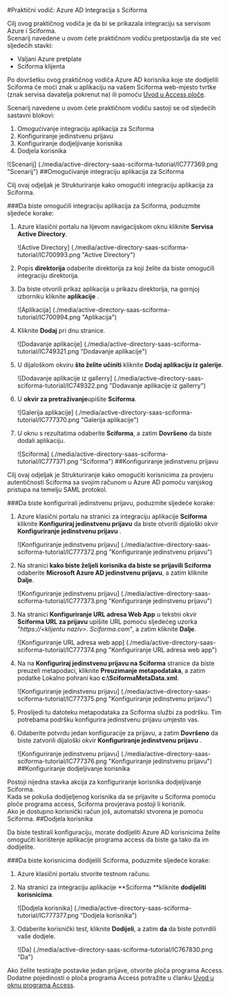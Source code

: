 <properties 
    pageTitle="Praktični vodič: Azure Active Directory Integracija s Sciforma | Microsoft Azure" 
    description="Saznajte kako koristiti Sciforma s Azure Active Directory da biste omogućili jedinstvenu prijavu, automatiziranog dodjele resursa i više!" 
    services="active-directory" 
    authors="jeevansd"  
    documentationCenter="na" 
    manager="femila"/>
<tags 
    ms.service="active-directory" 
    ms.devlang="na" 
    ms.topic="article" 
    ms.tgt_pltfrm="na" 
    ms.workload="identity" 
    ms.date="09/26/2016" 
    ms.author="jeedes" />

#<a name="tutorial-azure-ad-integration-with-sciforma"></a>Praktični vodič: Azure AD Integracija s Sciforma
  
Cilj ovog praktičnog vodiča je da bi se prikazala integraciju sa servisom Azure i Sciforma.  
Scenarij navedene u ovom ćete praktičnom vodiču pretpostavlja da ste već sljedećih stavki:

-   Valjani Azure pretplate
-   Sciforma klijenta
  
Po dovršetku ovog praktičnog vodiča Azure AD korisnika koje ste dodijelili Sciforma će moći znak u aplikaciju na vašem Sciforma web-mjesto tvrtke (znak servisa davatelja pokrenut na) ili pomoću [Uvod u Access ploče](active-directory-saas-access-panel-introduction.md).
  
Scenarij navedene u ovom ćete praktičnom vodiču sastoji se od sljedećih sastavni blokovi:

1.  Omogućivanje integraciju aplikacija za Sciforma
2.  Konfiguriranje jedinstvenu prijavu
3.  Konfiguriranje dodjeljivanje korisnika
4.  Dodjela korisnika

![Scenarij] (./media/active-directory-saas-sciforma-tutorial/IC777369.png "Scenarij")
##<a name="enabling-the-application-integration-for-sciforma"></a>Omogućivanje integraciju aplikacija za Sciforma
  
Cilj ovaj odjeljak je Strukturiranje kako omogućiti integraciju aplikacija za Sciforma.

###<a name="to-enable-the-application-integration-for-sciforma-perform-the-following-steps"></a>Da biste omogućili integraciju aplikacija za Sciforma, poduzmite sljedeće korake:

1.  Azure klasični portalu na lijevom navigacijskom oknu kliknite **Servisa Active Directory**.

    ![Active Directory] (./media/active-directory-saas-sciforma-tutorial/IC700993.png "Active Directory")

2.  Popis **direktorija** odaberite direktorija za koji želite da biste omogućili integraciju direktorija.

3.  Da biste otvorili prikaz aplikacija u prikazu direktorija, na gornjoj izborniku kliknite **aplikacije** .

    ![Aplikacija] (./media/active-directory-saas-sciforma-tutorial/IC700994.png "Aplikacija")

4.  Kliknite **Dodaj** pri dnu stranice.

    ![Dodavanje aplikacije] (./media/active-directory-saas-sciforma-tutorial/IC749321.png "Dodavanje aplikacije")

5.  U dijaloškom okviru **što želite učiniti** kliknite **Dodaj aplikaciju iz galerije**.

    ![Dodavanje aplikacije iz gallerry] (./media/active-directory-saas-sciforma-tutorial/IC749322.png "Dodavanje aplikacije iz gallerry")

6.  U **okvir za pretraživanje**upišite **Sciforma**.

    ![Galerija aplikacije] (./media/active-directory-saas-sciforma-tutorial/IC777370.png "Galerija aplikacije")

7.  U oknu s rezultatima odaberite **Sciforma**, a zatim **Dovršeno** da biste dodali aplikaciju.

    ![Sciforma] (./media/active-directory-saas-sciforma-tutorial/IC777371.png "Sciforma")
##<a name="configuring-single-sign-on"></a>Konfiguriranje jedinstvenu prijavu
  
Cilj ovaj odjeljak je Strukturiranje kako omogućiti korisnicima za provjeru autentičnosti Sciforma sa svojim računom u Azure AD pomoću vanjskog pristupa na temelju SAML protokol.

###<a name="to-configure-single-sign-on-perform-the-following-steps"></a>Da biste konfigurirali jedinstvenu prijavu, poduzmite sljedeće korake:

1.  Azure klasični portalu na stranici za integraciju aplikacije **Sciforma** kliknite **Konfiguriraj jedinstvenu prijavu** da biste otvorili dijaloški okvir **Konfiguriranje jedinstvenu prijavu** .

    ![Konfiguriranje jedinstvenu prijavu] (./media/active-directory-saas-sciforma-tutorial/IC777372.png "Konfiguriranje jedinstvenu prijavu")

2.  Na stranici **kako biste željeli korisnika da biste se prijavili Sciforma** odaberite **Microsoft Azure AD jedinstvenu prijavu**, a zatim kliknite **Dalje**.

    ![Konfiguriranje jedinstvenu prijavu] (./media/active-directory-saas-sciforma-tutorial/IC777373.png "Konfiguriranje jedinstvenu prijavu")

3.  Na stranici **Konfiguriranje URL adresa Web App** u tekstni okvir **Sciforma URL za prijavu** upišite URL pomoću sljedećeg uzorka "*https://\<klijentu naziv\>. Sciforma.com*", a zatim kliknite **Dalje**.

    ![Konfiguriranje URL adresa web app] (./media/active-directory-saas-sciforma-tutorial/IC777374.png "Konfiguriranje URL adresa web app")

4.  Na na **Konfiguriraj jedinstvenu prijavu na Sciforma** stranice da biste preuzeli metapodaci, kliknite **Preuzimanje metapodataka**, a zatim podatke Lokalno pohrani kao **c:\\SciformaMetaData.xml**.

    ![Konfiguriranje jedinstvenu prijavu] (./media/active-directory-saas-sciforma-tutorial/IC777375.png "Konfiguriranje jedinstvenu prijavu")

5.  Proslijedi tu datoteku metapodataka za Sciforma službi za podršku. Tim potrebama podršku konfigurira jedinstvenu prijavu umjesto vas.

6.  Odaberite potvrdu jedan konfiguracije za prijavu, a zatim **Dovršeno** da biste zatvorili dijaloški okvir **Konfiguriranje jedinstvenu prijavu** .

    ![Konfiguriranje jedinstvenu prijavu] (./media/active-directory-saas-sciforma-tutorial/IC777376.png "Konfiguriranje jedinstvenu prijavu")
##<a name="configuring-user-provisioning"></a>Konfiguriranje dodjeljivanje korisnika
  
Postoji nijedna stavka akcija za konfiguriranje korisnika dodjeljivanje Sciforma.  
Kada se pokuša dodijeljenog korisnika da se prijavite u Sciforma pomoću ploče programa access, Sciforma provjerava postoji li korisnik.  
Ako je dostupno korisnički račun još, automatski stvorena je pomoću Sciforma.
##<a name="assigning-users"></a>Dodjela korisnika
  
Da biste testirali konfiguraciju, morate dodijeliti Azure AD korisnicima želite omogućiti korištenje aplikacije programa access da biste ga tako da im dodijelite.

###<a name="to-assign-users-to-sciforma-perform-the-following-steps"></a>Da biste korisnicima dodijelili Sciforma, poduzmite sljedeće korake:

1.  Azure klasični portalu stvorite testnom računu.

2.  Na stranici za integraciju aplikacije **Sciforma **kliknite **dodijeliti korisnicima**.

    ![Dodjela korisnika] (./media/active-directory-saas-sciforma-tutorial/IC777377.png "Dodjela korisnika")

3.  Odaberite korisnički test, kliknite **Dodijeli**, a zatim **da** da biste potvrdili vaše dodjele.

    ![Da] (./media/active-directory-saas-sciforma-tutorial/IC767830.png "Da")
  
Ako želite testirajte postavke jedan prijave, otvorite ploča programa Access. Dodatne pojedinosti o ploča programa Access potražite u članku [Uvod u oknu programa Access](active-directory-saas-access-panel-introduction.md).